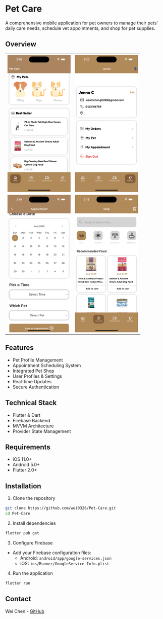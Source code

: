 # Pet Care

A comprehensive mobile application for pet owners to manage their pets' daily care needs, schedule vet appointments, and shop for pet supplies.

## Overview

<div align="center">
  <table>
    <tr>
      <td><img src="screenshots/home.png" width="200"/></td>
      <td><img src="screenshots/profile.png" width="200"/></td>
    </tr>
    <tr>
      <td><img src="screenshots/appointment.png" width="200"/></td>
      <td><img src="screenshots/shop.png" width="200"/></td>
    </tr>
  </table>
</div>

## Features

- Pet Profile Management
- Appointment Scheduling System
- Integrated Pet Shop
- User Profiles & Settings
- Real-time Updates
- Secure Authentication

## Technical Stack

- Flutter & Dart
- Firebase Backend
- MVVM Architecture
- Provider State Management

## Requirements

- iOS 11.0+
- Android 5.0+
- Flutter 2.0+

## Installation

1. Clone the repository

```bash
git clone https://github.com/wei0328/Pet-Care.git
cd Pet-Care
```

2. Install dependencies

```bash
flutter pub get
```

3. Configure Firebase

- Add your Firebase configuration files:
  - Android: `android/app/google-services.json`
  - iOS: `ios/Runner/GoogleService-Info.plist`

4. Run the application

```bash
flutter run
```

## Contact

Wei Chen - [GitHub](https://github.com/wei0328)
